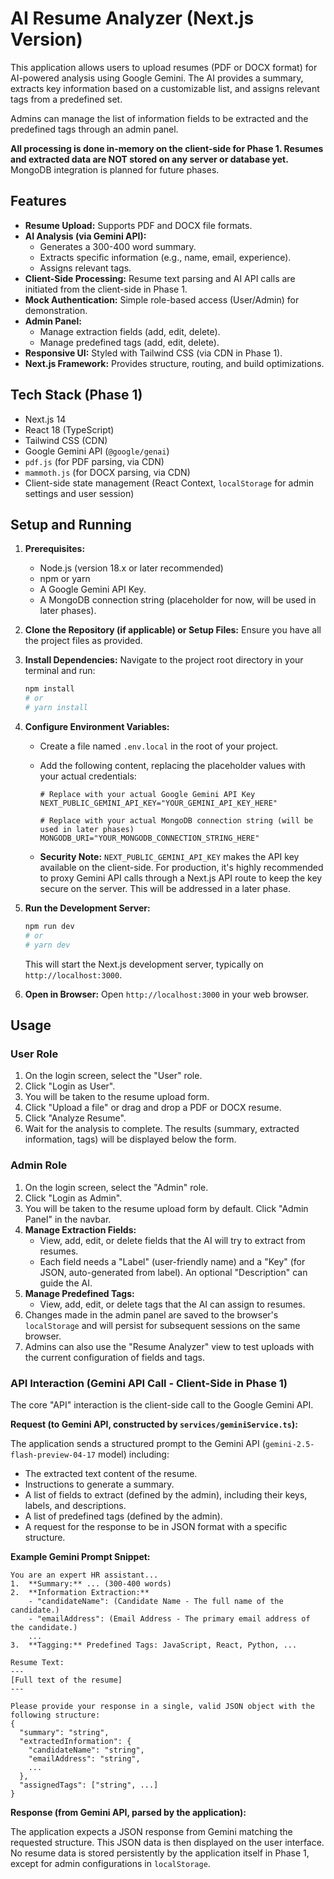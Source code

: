 # AI Resume Analyzer (Next.js Version)

This application allows users to upload resumes (PDF or DOCX format) for AI-powered analysis using Google Gemini. The AI provides a summary, extracts key information based on a customizable list, and assigns relevant tags from a predefined set.

Admins can manage the list of information fields to be extracted and the predefined tags through an admin panel.

**All processing is done in-memory on the client-side for Phase 1. Resumes and extracted data are NOT stored on any server or database yet.** MongoDB integration is planned for future phases.

## Features

*   **Resume Upload:** Supports PDF and DOCX file formats.
*   **AI Analysis (via Gemini API):**
    *   Generates a 300-400 word summary.
    *   Extracts specific information (e.g., name, email, experience).
    *   Assigns relevant tags.
*   **Client-Side Processing:** Resume text parsing and AI API calls are initiated from the client-side in Phase 1.
*   **Mock Authentication:** Simple role-based access (User/Admin) for demonstration.
*   **Admin Panel:**
    *   Manage extraction fields (add, edit, delete).
    *   Manage predefined tags (add, edit, delete).
*   **Responsive UI:** Styled with Tailwind CSS (via CDN in Phase 1).
*   **Next.js Framework:** Provides structure, routing, and build optimizations.

## Tech Stack (Phase 1)

*   Next.js 14
*   React 18 (TypeScript)
*   Tailwind CSS (CDN)
*   Google Gemini API (`@google/genai`)
*   `pdf.js` (for PDF parsing, via CDN)
*   `mammoth.js` (for DOCX parsing, via CDN)
*   Client-side state management (React Context, `localStorage` for admin settings and user session)

## Setup and Running

1.  **Prerequisites:**
    *   Node.js (version 18.x or later recommended)
    *   npm or yarn
    *   A Google Gemini API Key.
    *   A MongoDB connection string (placeholder for now, will be used in later phases).

2.  **Clone the Repository (if applicable) or Setup Files:**
    Ensure you have all the project files as provided.

3.  **Install Dependencies:**
    Navigate to the project root directory in your terminal and run:
    ```bash
    npm install
    # or
    # yarn install
    ```

4.  **Configure Environment Variables:**
    *   Create a file named `.env.local` in the root of your project.
    *   Add the following content, replacing the placeholder values with your actual credentials:

        ```env
        # Replace with your actual Google Gemini API Key
        NEXT_PUBLIC_GEMINI_API_KEY="YOUR_GEMINI_API_KEY_HERE"

        # Replace with your actual MongoDB connection string (will be used in later phases)
        MONGODB_URI="YOUR_MONGODB_CONNECTION_STRING_HERE"
        ```
    *   **Security Note:** `NEXT_PUBLIC_GEMINI_API_KEY` makes the API key available on the client-side. For production, it's highly recommended to proxy Gemini API calls through a Next.js API route to keep the key secure on the server. This will be addressed in a later phase.

5.  **Run the Development Server:**
    ```bash
    npm run dev
    # or
    # yarn dev
    ```
    This will start the Next.js development server, typically on `http://localhost:3000`.

6.  **Open in Browser:**
    Open `http://localhost:3000` in your web browser.

## Usage

### User Role

1.  On the login screen, select the "User" role.
2.  Click "Login as User".
3.  You will be taken to the resume upload form.
4.  Click "Upload a file" or drag and drop a PDF or DOCX resume.
5.  Click "Analyze Resume".
6.  Wait for the analysis to complete. The results (summary, extracted information, tags) will be displayed below the form.

### Admin Role

1.  On the login screen, select the "Admin" role.
2.  Click "Login as Admin".
3.  You will be taken to the resume upload form by default. Click "Admin Panel" in the navbar.
4.  **Manage Extraction Fields:**
    *   View, add, edit, or delete fields that the AI will try to extract from resumes.
    *   Each field needs a "Label" (user-friendly name) and a "Key" (for JSON, auto-generated from label). An optional "Description" can guide the AI.
5.  **Manage Predefined Tags:**
    *   View, add, edit, or delete tags that the AI can assign to resumes.
6.  Changes made in the admin panel are saved to the browser's `localStorage` and will persist for subsequent sessions on the same browser.
7.  Admins can also use the "Resume Analyzer" view to test uploads with the current configuration of fields and tags.

### API Interaction (Gemini API Call - Client-Side in Phase 1)

The core "API" interaction is the client-side call to the Google Gemini API.

**Request (to Gemini API, constructed by `services/geminiService.ts`):**

The application sends a structured prompt to the Gemini API (`gemini-2.5-flash-preview-04-17` model) including:
*   The extracted text content of the resume.
*   Instructions to generate a summary.
*   A list of fields to extract (defined by the admin), including their keys, labels, and descriptions.
*   A list of predefined tags (defined by the admin).
*   A request for the response to be in JSON format with a specific structure.

**Example Gemini Prompt Snippet:**
```
You are an expert HR assistant...
1.  **Summary:** ... (300-400 words)
2.  **Information Extraction:**
    - "candidateName": (Candidate Name - The full name of the candidate.)
    - "emailAddress": (Email Address - The primary email address of the candidate.)
    ...
3.  **Tagging:** Predefined Tags: JavaScript, React, Python, ...

Resume Text:
---
[Full text of the resume]
---

Please provide your response in a single, valid JSON object with the following structure:
{
  "summary": "string",
  "extractedInformation": {
    "candidateName": "string",
    "emailAddress": "string",
    ...
  },
  "assignedTags": ["string", ...]
}
```

**Response (from Gemini API, parsed by the application):**

The application expects a JSON response from Gemini matching the requested structure. This JSON data is then displayed on the user interface.
No resume data is stored persistently by the application itself in Phase 1, except for admin configurations in `localStorage`.
